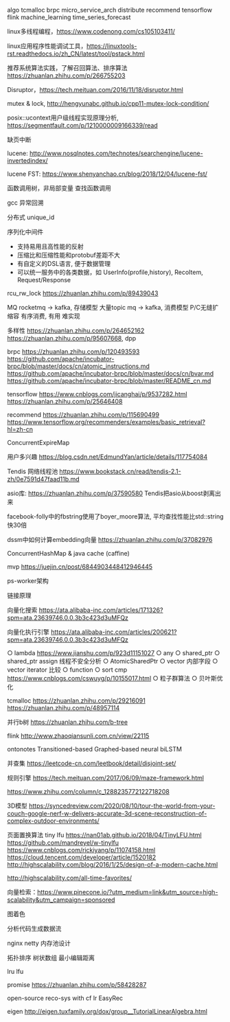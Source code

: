 algo tcmalloc
brpc micro_service_arch distribute
recommend tensorflow flink
machine_learning time_series_forecast

linux多线程编程，https://www.codenong.com/cs105103411/

linux应用程序性能调试工具，https://linuxtools-rst.readthedocs.io/zh_CN/latest/tool/pstack.html

推荐系统算法实践，了解召回算法、排序算法
https://zhuanlan.zhihu.com/p/266755203

Disruptor，https://tech.meituan.com/2016/11/18/disruptor.html

mutex & lock, http://hengyunabc.github.io/cpp11-mutex-lock-condition/

posix::ucontext用户级线程实现原理分析, https://segmentfault.com/p/1210000009166339/read

缺页中断

lucene: http://www.nosqlnotes.com/technotes/searchengine/lucene-invertedindex/

lucene FST: https://www.shenyanchao.cn/blog/2018/12/04/lucene-fst/

函数调用树，非局部变量
查找函数调用

gcc 异常回溯

分布式 unique_id

序列化中间件
- 支持易用且高性能的反射
- 压缩比和压缩性能和protobuf差距不大
- 有自定义的DSL语言, 便于数据管理
- 可以统一服务中的各类数据，如 UserInfo(profile,history), RecoItem, Request/Response

rcu_rw_lock
https://zhuanlan.zhihu.com/p/89439043

MQ
rocketmq -> kafka, 存储模型 大量topic
mq -> kafka, 消费模型 P/C无缝扩缩容
有序消费, 有用 难实现

多样性
https://zhuanlan.zhihu.com/p/264652162
https://zhuanlan.zhihu.com/p/95607668, dpp

brpc
https://zhuanlan.zhihu.com/p/120493593
https://github.com/apache/incubator-brpc/blob/master/docs/cn/atomic_instructions.md
https://github.com/apache/incubator-brpc/blob/master/docs/cn/bvar.md
https://github.com/apache/incubator-brpc/blob/master/README_cn.md

tensorflow
https://www.cnblogs.com/jicanghai/p/9537282.html
https://zhuanlan.zhihu.com/p/25646408

recommend
https://zhuanlan.zhihu.com/p/115690499
https://www.tensorflow.org/recommenders/examples/basic_retrieval?hl=zh-cn

ConcurrentExpireMap

用户多兴趣
https://blog.csdn.net/EdmundYan/article/details/117754084

Tendis 网络线程池
https://www.bookstack.cn/read/tendis-2.1-zh/0e7591d47faad11b.md

asio库: https://zhuanlan.zhihu.com/p/37590580
Tendis把asio从boost剥离出来

facebook-folly中的fbstring使用了boyer_moore算法, 平均查找性能比std::string快30倍

dssm中如何计算embedding向量
https://zhuanlan.zhihu.com/p/37082976

ConcurrentHashMap & java cache (caffine)

mvp
https://juejin.cn/post/6844903448412946445

ps-worker架构

链接原理

向量化搜索
https://ata.alibaba-inc.com/articles/171326?spm=ata.23639746.0.0.3b3c423d3uMFQz

向量化执行引擎
https://ata.alibaba-inc.com/articles/200621?spm=ata.23639746.0.0.3b3c423d3uMFQz

○ lambda https://www.jianshu.com/p/923d11151027
○ any
○ shared_ptr
○ shared_ptr assign 线程不安全分析
○ AtomicSharedPtr
○ vector 内部字段
○ vector iterator 比较
○ function
○ sort cmp https://www.cnblogs.com/cswuyg/p/10155017.html
○ 粒子群算法
○ 贝叶斯优化

tcmalloc
https://zhuanlan.zhihu.com/p/29216091
https://zhuanlan.zhihu.com/p/48957114

并行b树
https://zhuanlan.zhihu.com/b-tree

flink
http://www.zhaoqiansunli.com.cn/view/22115

ontonotes
Transitioned-based
Graphed-based
neural biLSTM

并查集
https://leetcode-cn.com/leetbook/detail/disjoint-set/

规则引擎
https://tech.meituan.com/2017/06/09/maze-framework.html

https://www.zhihu.com/column/c_1288235772122718208

3D模型
https://syncedreview.com/2020/08/10/tour-the-world-from-your-couch-google-nerf-w-delivers-accurate-3d-scene-reconstruction-of-complex-outdoor-environments/

页面置换算法
tiny lfu
https://nan01ab.github.io/2018/04/TinyLFU.html
https://github.com/mandreyel/w-tinylfu
https://www.cnblogs.com/rickiyang/p/11074158.html
https://cloud.tencent.com/developer/article/1520182
http://highscalability.com/blog/2016/1/25/design-of-a-modern-cache.html

http://highscalability.com/all-time-favorites/

向量检索：https://www.pinecone.io/?utm_medium=link&utm_source=high-scalability&utm_campaign=sponsored

图着色

分析代码生成数据流

nginx netty 内存池设计

拓扑排序
树状数组
最小编辑距离

lru lfu

promise https://zhuanlan.zhihu.com/p/58428287

open-source reco-sys with cf lr
EasyRec

eigen
http://eigen.tuxfamily.org/dox/group__TutorialLinearAlgebra.html